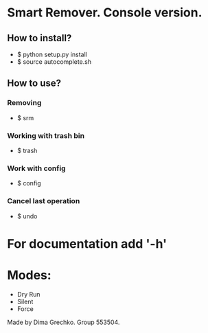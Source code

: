# Smart Remover. Console version. #
## How to install? ##
* $ python setup.py install
* $ source autocomplete.sh

## How to use? ##
### Removing ###
* $ srm 
### Working with trash bin ###
* $ trash
### Work with config ###
* $ config
### Cancel last operation ###
* $ undo
# For documentation add '-h' #

# Modes: #
* Dry Run
* Silent
* Force



Made by Dima Grechko. Group 553504.